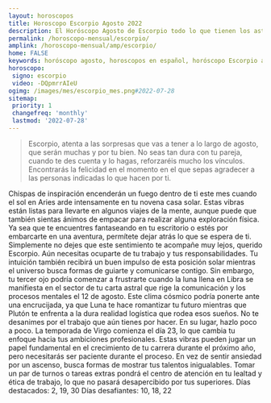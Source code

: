 ```yaml
---
layout: horoscopos
title: Horoscopo Escorpio Agosto 2022
description: El Horóscopo Agosto de Escorpio todo lo que tienen los astros preparados para este mes, amor, trabajo, familia. Todo sobre astrologia, tarot, predicciones. Horoscopo gratis en español, predicciones y astrología.
permalink: /horoscopo-mensual/escorpio/
amplink: /horoscopo-mensual/amp/escorpio/
home: FALSE
keywords: horóscopo agosto, horoscopos en español, horóscopo Escorpio agosto , horóscopo esperanza gracia, horoscop, horóscopos gratis, horoscopo Escorpio, Tarot, Astrologia, Zodíaco, Escorpio, horoscopo gratis, horoscopo del mes 
horoscopo:
 signo: escorpio
 video: -DQpmrrAIeU
ogimg: /images/mes/escorpio_mes.png#2022-07-28
sitemap:
 priority: 1
 changefreq: 'monthly'
 lastmod: '2022-07-28'
---
```



 > Escorpio, atenta a las sorpresas que vas a tener a lo largo de agosto, que serán muchas y por tu bien. No seas tan dura con tu pareja, cuando te des cuenta y lo hagas, reforzaréis mucho los vínculos. Encontrarás la felicidad en el momento en el que sepas agradecer a las personas indicadas lo que hacen por ti.



Chispas de inspiración encenderán un fuego dentro de ti este mes cuando el sol en Aries arde intensamente en tu novena casa solar. Estas vibras están listas para llevarte en algunos viajes de la mente, aunque puede que también sientas ánimos de empacar para realizar alguna exploración física. Ya sea que te encuentres fantaseando en tu escritorio o estés por embarcarte en una aventura, permítete dejar atrás lo que se espera de ti. Simplemente no dejes que este sentimiento te acompañe muy lejos, querido Escorpio. Aún necesitas ocuparte de tu trabajo y tus responsabilidades.
Tu intuición también recibirá un buen impulso de esta posición solar mientras el universo busca formas de guiarte y comunicarse contigo. Sin embargo, tu tercer ojo podría comenzar a frustrarte cuando la luna llena en Libra se manifiesta en el sector de tu carta astral que rige la comunicación y los procesos mentales el 12 de agosto. Este clima cósmico podría ponerte ante una encrucijada, ya que Luna te hace romantizar tu futuro mientras que Plutón te enfrenta a la dura realidad logística que rodea esos sueños. No te desanimes por el trabajo que aún tienes por hacer. En su lugar, hazlo poco a poco.
La temporada de Virgo comienza el día 23, lo que cambia tu enfoque hacia tus ambiciones profesionales. Estas vibras pueden jugar un papel fundamental en el crecimiento de tu carrera durante el próximo año, pero necesitarás ser paciente durante el proceso. En vez de sentir ansiedad por un ascenso, busca formas de mostrar tus talentos inigualables. Tomar un par de turnos o tareas extras pondrá el centro de atención en tu lealtad y ética de trabajo, lo que no pasará desapercibido por tus superiores.
Días destacados: 2, 19, 30
Días desafiantes: 10, 18, 22